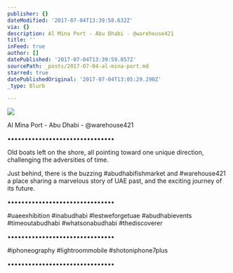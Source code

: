 ```yaml
---
publisher: {}
dateModified: '2017-07-04T13:39:58.632Z'
via: {}
description: Al Mina Port - Abu Dhabi - @warehouse421
title: ''
inFeed: true
author: []
datePublished: '2017-07-04T13:39:59.857Z'
sourcePath: _posts/2017-07-04-al-mina-port.md
starred: true
datePublishedOriginal: '2017-07-04T13:05:29.290Z'
_type: Blurb

---
```

![](https://the-grid-user-content.s3-us-west-2.amazonaws.com/4a30556a-0168-433d-82c0-2f02887dc93a.jpg)

Al Mina Port - Abu Dhabi - @warehouse421

•••••••••••••••••••••••••••••••

Old boats left on the shore, all pointing toward one unique direction, challenging the adversities of time. 

Just behind, there is the buzzing \#abudhabifishmarket and \#warehouse421 a place sharing a marvelous story of UAE past, and the exciting journey of its future.

•••••••••••••••••••••••••••••••

\#uaeexhibition \#inabudhabi \#lestweforgetuae \#abudhabievents \#timeoutabudhabi \#whatsonabudhabi \#thediscoverer

•••••••••••••••••••••••••••••••

\#iphoneography \#lightroommobile \#shotoniphone7plus

•••••••••••••••••••••••••••••••